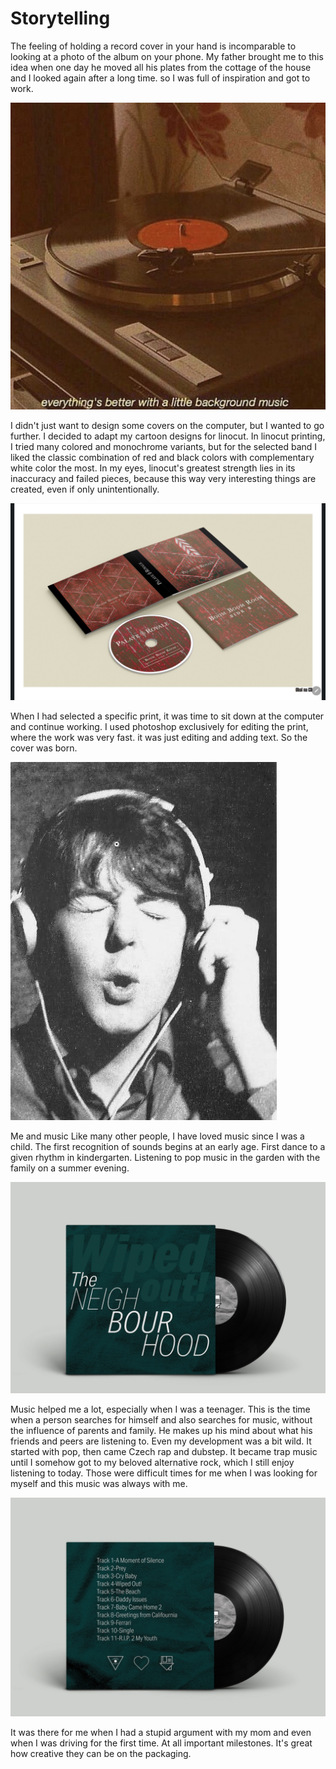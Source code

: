 # Storytelling
The feeling of holding a record cover in your hand is incomparable to looking at a photo of the album on your phone. My father brought me to this idea when one day he moved all his plates from the cottage of the house and I looked again after a long time.
so I was full of inspiration and got to work. 

![photo](c069d9d61086f099fc40da20481ac2b8.jpg)

I didn't just want to design some covers on the computer, but I wanted to go further. I decided to adapt my cartoon designs for linocut. In linocut printing, I tried many colored and monochrome variants, but for the selected band I liked the classic combination of red and black colors with complementary white color the most. In my eyes, linocut's greatest strength lies in its inaccuracy and failed pieces, because this way very interesting things are created, even if only unintentionally.

![photo](Screenshot_20230307-142417_Drive.jpg)

When I had selected a specific print, it was time to sit down at the computer and continue working. I used photoshop exclusively for editing the print, where the work was very fast. it was just editing and adding text. So the cover was born.

![photo](f60d1b23a999b257f6a5020ceeb68e30.jpg)

Me and music
Like many other people, I have loved music since I was a child. The first recognition of sounds begins at an early age. First dance to a given rhythm in kindergarten. Listening to pop music in the garden with the family on a summer evening.

![photo](Screenshot_20230307-142539_Drive.jpg)

Music helped me a lot, especially when I was a teenager. This is the time when a person searches for himself and also searches for music, without the influence of parents and family. He makes up his mind about what his friends and peers are listening to. Even my development was a bit wild. It started with pop, then came Czech rap and dubstep. It became trap music until I somehow got to my beloved alternative rock, which I still enjoy listening to today. Those were difficult times for me when I was looking for myself and this music was always with me. 

![photo](Screenshot_20230307-142548_Drive.jpg)

It was there for me when I had a stupid argument with my mom and even when I was driving for the first time. At all important milestones.
It's great how creative they can be on the packaging.


